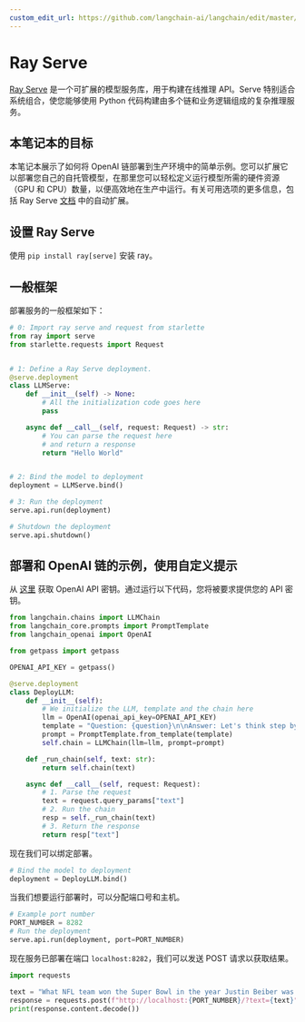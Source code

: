 ```yaml
---
custom_edit_url: https://github.com/langchain-ai/langchain/edit/master/docs/docs/integrations/providers/ray_serve.ipynb
---
```


# Ray Serve

[Ray Serve](https://docs.ray.io/en/latest/serve/index.html) 是一个可扩展的模型服务库，用于构建在线推理 API。Serve 特别适合系统组合，使您能够使用 Python 代码构建由多个链和业务逻辑组成的复杂推理服务。

## 本笔记本的目标
本笔记本展示了如何将 OpenAI 链部署到生产环境中的简单示例。您可以扩展它以部署您自己的自托管模型，在那里您可以轻松定义运行模型所需的硬件资源（GPU 和 CPU）数量，以便高效地在生产中运行。有关可用选项的更多信息，包括 Ray Serve [文档](https://docs.ray.io/en/latest/serve/getting_started.html) 中的自动扩展。

## 设置 Ray Serve
使用 `pip install ray[serve]` 安装 ray。

## 一般框架

部署服务的一般框架如下：


```python
# 0: Import ray serve and request from starlette
from ray import serve
from starlette.requests import Request


# 1: Define a Ray Serve deployment.
@serve.deployment
class LLMServe:
    def __init__(self) -> None:
        # All the initialization code goes here
        pass

    async def __call__(self, request: Request) -> str:
        # You can parse the request here
        # and return a response
        return "Hello World"


# 2: Bind the model to deployment
deployment = LLMServe.bind()

# 3: Run the deployment
serve.api.run(deployment)
```


```python
# Shutdown the deployment
serve.api.shutdown()
```

## 部署和 OpenAI 链的示例，使用自定义提示

从 [这里](https://platform.openai.com/account/api-keys) 获取 OpenAI API 密钥。通过运行以下代码，您将被要求提供您的 API 密钥。

```python
from langchain.chains import LLMChain
from langchain_core.prompts import PromptTemplate
from langchain_openai import OpenAI
```

```python
from getpass import getpass

OPENAI_API_KEY = getpass()
```

```python
@serve.deployment
class DeployLLM:
    def __init__(self):
        # We initialize the LLM, template and the chain here
        llm = OpenAI(openai_api_key=OPENAI_API_KEY)
        template = "Question: {question}\n\nAnswer: Let's think step by step."
        prompt = PromptTemplate.from_template(template)
        self.chain = LLMChain(llm=llm, prompt=prompt)

    def _run_chain(self, text: str):
        return self.chain(text)

    async def __call__(self, request: Request):
        # 1. Parse the request
        text = request.query_params["text"]
        # 2. Run the chain
        resp = self._run_chain(text)
        # 3. Return the response
        return resp["text"]
```

现在我们可以绑定部署。

```python
# Bind the model to deployment
deployment = DeployLLM.bind()
```

当我们想要运行部署时，可以分配端口号和主机。

```python
# Example port number
PORT_NUMBER = 8282
# Run the deployment
serve.api.run(deployment, port=PORT_NUMBER)
```

现在服务已部署在端口 `localhost:8282`，我们可以发送 POST 请求以获取结果。

```python
import requests

text = "What NFL team won the Super Bowl in the year Justin Beiber was born?"
response = requests.post(f"http://localhost:{PORT_NUMBER}/?text={text}")
print(response.content.decode())
```